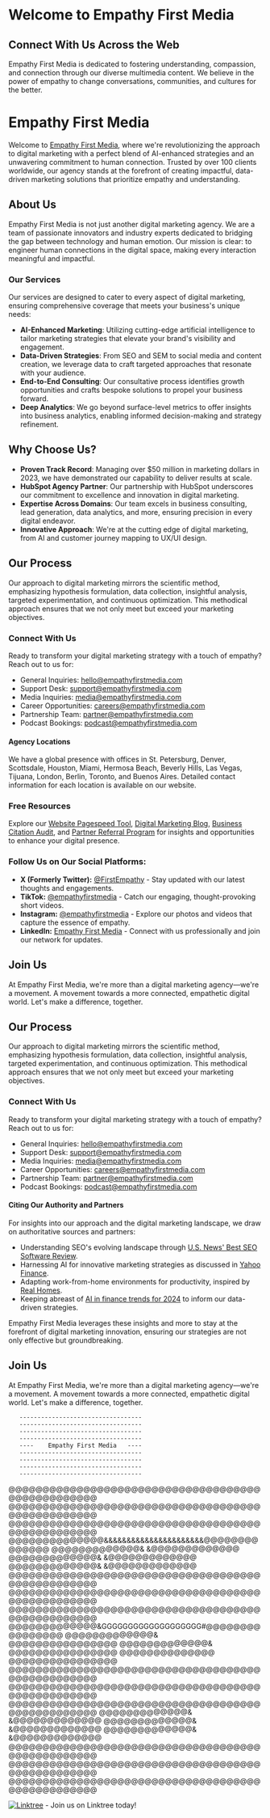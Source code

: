 # Welcome to Empathy First Media

## Connect With Us Across the Web

Empathy First Media is dedicated to fostering understanding, compassion, and connection through our diverse multimedia content. We believe in the power of empathy to change conversations, communities, and cultures for the better.

# Empathy First Media

Welcome to [Empathy First Media](https://empathyfirstmedia.com), where we're revolutionizing the approach to digital marketing with a perfect blend of AI-enhanced strategies and an unwavering commitment to human connection. Trusted by over 100 clients worldwide, our agency stands at the forefront of creating impactful, data-driven marketing solutions that prioritize empathy and understanding.

## About Us

Empathy First Media is not just another digital marketing agency. We are a team of passionate innovators and industry experts dedicated to bridging the gap between technology and human emotion. Our mission is clear: to engineer human connections in the digital space, making every interaction meaningful and impactful.

### Our Services

Our services are designed to cater to every aspect of digital marketing, ensuring comprehensive coverage that meets your business's unique needs:

- **AI-Enhanced Marketing**: Utilizing cutting-edge artificial intelligence to tailor marketing strategies that elevate your brand's visibility and engagement.
- **Data-Driven Strategies**: From SEO and SEM to social media and content creation, we leverage data to craft targeted approaches that resonate with your audience.
- **End-to-End Consulting**: Our consultative process identifies growth opportunities and crafts bespoke solutions to propel your business forward.
- **Deep Analytics**: We go beyond surface-level metrics to offer insights into business analytics, enabling informed decision-making and strategy refinement.

## Why Choose Us?

- **Proven Track Record**: Managing over $50 million in marketing dollars in 2023, we have demonstrated our capability to deliver results at scale.
- **HubSpot Agency Partner**: Our partnership with HubSpot underscores our commitment to excellence and innovation in digital marketing.
- **Expertise Across Domains**: Our team excels in business consulting, lead generation, data analytics, and more, ensuring precision in every digital endeavor.
- **Innovative Approach**: We're at the cutting edge of digital marketing, from AI and customer journey mapping to UX/UI design.

## Our Process

Our approach to digital marketing mirrors the scientific method, emphasizing hypothesis formulation, data collection, insightful analysis, targeted experimentation, and continuous optimization. This methodical approach ensures that we not only meet but exceed your marketing objectives.

### Connect With Us

Ready to transform your digital marketing strategy with a touch of empathy? Reach out to us for:

- General Inquiries: hello@empathyfirstmedia.com
- Support Desk: support@empathyfirstmedia.com
- Media Inquiries: media@empathyfirstmedia.com
- Career Opportunities: careers@empathyfirstmedia.com
- Partnership Team: partner@empathyfirstmedia.com
- Podcast Bookings: podcast@empathyfirstmedia.com

#### Agency Locations

We have a global presence with offices in St. Petersburg, Denver, Scottsdale, Houston, Miami, Hermosa Beach, Beverly Hills, Las Vegas, Tijuana, London, Berlin, Toronto, and Buenos Aires. Detailed contact information for each location is available on our website.

### Free Resources

Explore our [Website Pagespeed Tool](#), [Digital Marketing Blog](https://empathyfirstmedia.com/digital-marketing-blog/), [Business Citation Audit](#), and [Partner Referral Program](#) for insights and opportunities to enhance your digital presence.

### Follow Us on Our Social Platforms:

- **X (Formerly Twitter):** [@FirstEmpathy](https://x.com/FirstEmpathy) - Stay updated with our latest thoughts and engagements.
- **TikTok:** [@empathyfirstmedia](https://www.tiktok.com/@empathyfirstmedia) - Catch our engaging, thought-provoking short videos.
- **Instagram:** [@empathyfirstmedia](https://www.instagram.com/empathyfirstmedia) - Explore our photos and videos that capture the essence of empathy.
- **LinkedIn:** [Empathy First Media](https://www.linkedin.com/company/empathyfirstmedia) - Connect with us professionally and join our network for updates.

## Join Us

At Empathy First Media, we're more than a digital marketing agency—we're a movement. A movement towards a more connected, empathetic digital world. Let's make a difference, together.

## Our Process

Our approach to digital marketing mirrors the scientific method, emphasizing hypothesis formulation, data collection, insightful analysis, targeted experimentation, and continuous optimization. This methodical approach ensures that we not only meet but exceed your marketing objectives.

### Connect With Us

Ready to transform your digital marketing strategy with a touch of empathy? Reach out to us for:

- General Inquiries: hello@empathyfirstmedia.com
- Support Desk: support@empathyfirstmedia.com
- Media Inquiries: media@empathyfirstmedia.com
- Career Opportunities: careers@empathyfirstmedia.com
- Partnership Team: partner@empathyfirstmedia.com
- Podcast Bookings: podcast@empathyfirstmedia.com

#### Citing Our Authority and Partners

For insights into our approach and the digital marketing landscape, we draw on authoritative sources and partners:

- Understanding SEO's evolving landscape through [U.S. News' Best SEO Software Review](https://www.usnews.com/360-reviews/business/best-seo-software).
- Harnessing AI for innovative marketing strategies as discussed in [Yahoo Finance](https://finance.yahoo.com/news/ai-truly-help-investments-warren-151756982.html).
- Adapting work-from-home environments for productivity, inspired by [Real Homes](https://www.realhomes.com/advice/things-people-who-wfh-never-have-in-their-small-office).
- Keeping abreast of [AI in finance trends for 2024](https://therecursive.com/hottest-trends-and-predictions-for-ai-in-finance-a-glimpse-into-2024/) to inform our data-driven strategies.

Empathy First Media leverages these insights and more to stay at the forefront of digital marketing innovation, ensuring our strategies are not only effective but groundbreaking.

## Join Us

At Empathy First Media, we're more than a digital marketing agency—we're a movement. A movement towards a more connected, empathetic digital world. Let's make a difference, together.







       ----------------------------------
       ----------------------------------
       ----------------------------------
       ----------------------------------
       ----    Empathy First Media   ----
       ----------------------------------
       ----------------------------------
       ----------------------------------
       ----------------------------------

@@@@@@@@@@@@@@@@@@@@@@@@@@@@@@@@@@@@@@@@@@@@@@@@@@
@@@@@@@@@@@@@@@@@@@@@@@@@@@@@@@@@@@@@@@@@@@@@@@@@@
@@@@@@@@@@@@@@@@@@@@@@@@@@@@@@@@@@@@@@@@@@@@@@@@@@
@@@@@@@@@@@@@@&&&&&&&&&&&&&&&&&&&&&&@@@@@@@@@@@@@@
@@@@@@@@@@@@@&                      &@@@@@@@@@@@@@
@@@@@@@@@@@@@&                      &@@@@@@@@@@@@@
@@@@@@@@@@@@@&                      &@@@@@@@@@@@@@
@@@@@@@@@@@@@@@@@@@@@@@@@@@@@@@@@@@@@@@@@@@@@@@@@@
@@@@@@@@@@@@@@@@@@@@@@@@@@@@@@@@@@@@@@@@@@@@@@@@@@
@@@@@@@@@@@@@@@@@@@@@@@@@@@@@@@@@@@@@@@@@@@@@@@@@@
@@@@@@@@@@@@@&GGGGGGGGGGGGGGGGGGG#@@@@@@@@@@@@@@@@
@@@@@@@@@@@@@&                    @@@@@@@@@@@@@@@@
@@@@@@@@@@@@@&                    @@@@@@@@@@@@@@@@
@@@@@@@@@@@@@@                    @@@@@@@@@@@@@@@@
@@@@@@@@@@@@@@@@@@@@@@@@@@@@@@@@@@@@@@@@@@@@@@@@@@
@@@@@@@@@@@@@@@@@@@@@@@@@@@@@@@@@@@@@@@@@@@@@@@@@@
@@@@@@@@@@@@@@@@@@@@@@@@@@@@@@@@@@@@@@@@@@@@@@@@@@
@@@@@@@@@@@@@&                      &@@@@@@@@@@@@@
@@@@@@@@@@@@@&                      &@@@@@@@@@@@@@
@@@@@@@@@@@@@&                      &@@@@@@@@@@@@@
@@@@@@@@@@@@@@@@@@@@@@@@@@@@@@@@@@@@@@@@@@@@@@@@@@
@@@@@@@@@@@@@@@@@@@@@@@@@@@@@@@@@@@@@@@@@@@@@@@@@@
@@@@@@@@@@@@@@@@@@@@@@@@@@@@@@@@@@@@@@@@@@@@@@@@@@

[![Linktree](https://linktr.ee/empathyfirstmedia)](https://linktr.ee/empathyfirstmedia) - Join us on Linktree today!